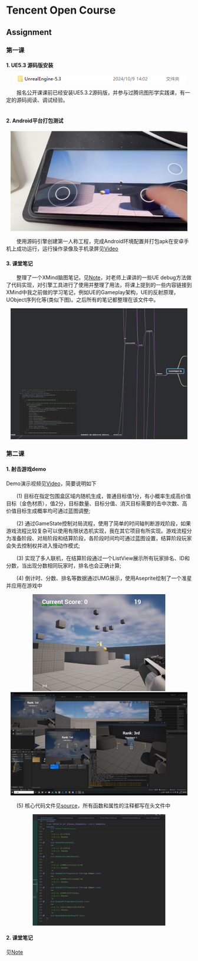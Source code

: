 # Tencent Open Course
## Assignment
### 第一课
#### 1. UE5.3 源码版安装
<div align=center>
<img src="Assignments/Assignment_01/images/img1.png"><br>
</div>

&emsp;&emsp;报名公开课课前已经安装UE5.3.2源码版，并参与过腾讯图形学实践课，有一定的源码阅读、调试经验。<br>
<br>

#### 2. Android平台打包测试
<div align=center>
<img src="Assignments/Assignment_01/images/img2.png" width="480px"><br>
</div>

&emsp;&emsp;使用源码引擎创建第一人称工程，完成Android环境配置并打包apk在安卓手机上成功运行，运行操作录像及手机录屏见[Video][Link1]
<br>

#### 3. 课堂笔记
&emsp;&emsp;整理了一个XMind脑图笔记，见[Note][Link2]，对老师上课讲的一些UE debug方法做了代码实现，对引擎工具进行了使用并整理了用法，将课上提到的一些内容链接到XMind中我之前做的学习笔记，例如UE的Gameplay架构，UE的反射原理，UObject序列化等(类似下图)。之后所有的笔记都整理在该文件中。
<div align=center>
<img src="Assignments/Assignment_01/images/img4.png" width="480px"><br>
</div>

### 第二课
#### 1. 射击游戏demo

Demo演示视频见[Video][Link3]，简要说明如下

&emsp;&emsp;(1) 目标在指定包围盒区域内随机生成，普通目标值1分，有小概率生成高价值目标（金色材质），值2分，目标数量、目标分值、消灭目标需要的击中次数、高价值目标生成概率均可通过蓝图调整;

&emsp;&emsp;(2) 通过GameState控制对局流程，使用了简单的时间轴判断游戏阶段，如果游戏流程比较复杂可以使用有限状态机实现，我在其它项目有所实现。游戏流程分为准备阶段、对局阶段和结算阶段，各阶段时间均可通过蓝图设置，结算阶段玩家会失去控制权并进入慢动作模式;

&emsp;&emsp;(3) 实现了多人联机，在结算阶段通过一个ListView展示所有玩家排名、ID和分数，当出现分数相同玩家时，排名也会正确计算;

&emsp;&emsp;(4) 倒计时、分数、排名等数据通过UMG展示，使用Aseprite绘制了一个准星并应用在游戏中

<div align=center>
<img src="Assignments/Assignment_02/images/img2.png" width="360px"><br>
</div>

<div align=center>
<img src="Assignments/Assignment_02/images/img1.png" width="480px"><br>
</div>

&emsp;&emsp;(5) 核心代码文件见[source][Link4]，所有函数和属性的注释都写在头文件中

<div align=center>
<img src="Assignments/Assignment_02/images/img3.png" width="360px"><br>
</div>

#### 2. 课堂笔记

见[Note][Link2]








[Link1]:Assignments/Assignment_01/videos
[Link2]:Note.xmind
[Link3]:Assignments/Assignment_02/videos
[Link4]:Assignments/Assignment_02/source
